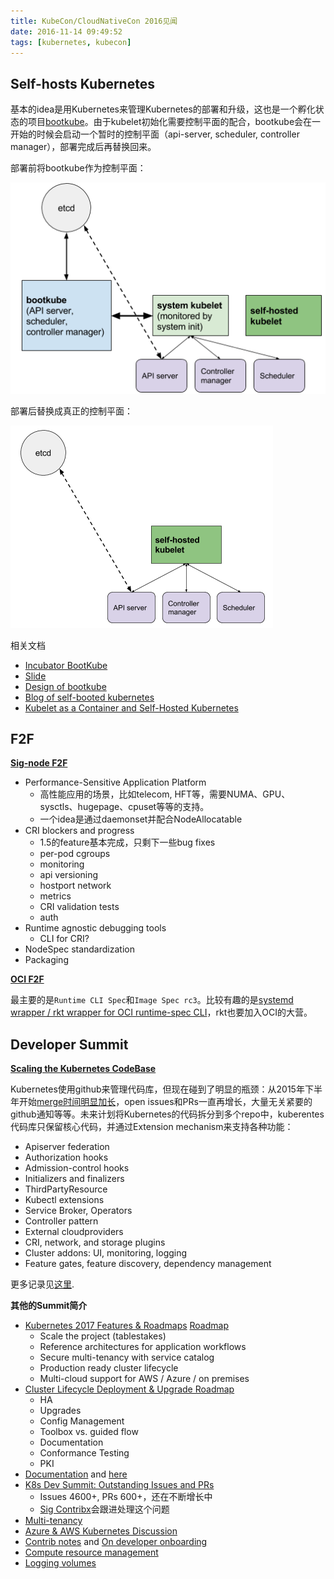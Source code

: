 ```yaml
---
title: KubeCon/CloudNativeCon 2016见闻
date: 2016-11-14 09:49:52
tags: [kubernetes, kubecon]
---
```


## Self-hosts Kubernetes

基本的idea是用Kubernetes来管理Kubernetes的部署和升级，这也是一个孵化状态的项目[bootkube](https://github.com/kubernetes-incubator/bootkube)。由于kubelet初始化需要控制平面的配合，bootkube会在一开始的时候会启动一个暂时的控制平面（api-server, scheduler, controller manager），部署完成后再替换回来。

部署前将bootkube作为控制平面：

![bootkube-1](/images/bootkube-1.png)

部署后替换成真正的控制平面：

![bootkube-2](/images/bootkube-2.png)


相关文档

- [Incubator BootKube](https://github.com/kubernetes-incubator/bootkube)
- [Slide](https://speakerdeck.com/philips/kubecon-2016-self-hosted-scale-and-federation-with-kubernetes-v1-dot-4-and-beyond)
- [Design of bootkube](https://docs.google.com/document/d/1VNp4CMjPPHevh2_JQGMl-hpz9JSLq3s7HlI87CTjl-8/edit)
- [Blog of self-booted kubernetes](https://coreos.com/blog/self-hosted-kubernetes.html)
- [Kubelet as a Container and Self-Hosted Kubernetes](https://docs.google.com/document/d/1_I6xT0XHCoOqZUT-dtpxzwvYpTR5JmFQY0S4gL2PPkU/edit#heading=h.yeahbhtih70g)

## F2F

**[Sig-node F2F](https://docs.google.com/document/d/1ZVQIzLuHsBFDCw-QLO30rqRlSNSc1xynfs9GAFrjeVc/edit)**

- Performance-Sensitive Application Platform
    - 高性能应用的场景，比如telecom, HFT等，需要NUMA、GPU、sysctls、hugepage、cpuset等等的支持。
    - 一个idea是通过daemonset并配合NodeAllocatable
- CRI blockers and progress
    - 1.5的feature基本完成，只剩下一些bug fixes
    - per-pod cgroups
    - monitoring
    - api versioning
    - hostport network
    - metrics
    - CRI validation tests
    - auth
- Runtime agnostic debugging tools
    - CLI for CRI?
- NodeSpec standardization
- Packaging

**[OCI F2F](https://docs.google.com/document/d/1wtJeXhiVOL7qdDK_zouZPjskTIrsOLmD-9Ij478y7_Y/edit)**

最主要的是`Runtime CLI Spec`和`Image Spec rc3`。比较有趣的是[systemd wrapper / rkt wrapper for OCI runtime-spec CLI](https://github.com/vbatts/nspawn-oci)，rkt也要加入OCI的大营。

## Developer Summit

**[Scaling the Kubernetes CodeBase](https://docs.google.com/presentation/d/1SD6a6eJl47t0qyTFE8GzaiytW4T_crdWgYAMCaLy1W8)**

Kubernetes使用github来管理代码库，但现在碰到了明显的瓶颈：从2015年下半年开始[merge时间明显加长](http://velodrome.k8s.io/dashboard/db/kubernetes-developer-velocity)，open issues和PRs一直再增长，大量无关紧要的github通知等等。未来计划将Kubernetes的代码拆分到多个repo中，kuberentes代码库只保留核心代码，并通过Extension mechanism来支持各种功能：

- Apiserver federation
- Authorization hooks
- Admission-control hooks
- Initializers and finalizers
- ThirdPartyResource
- Kubectl extensions
- Service Broker, Operators
- Controller pattern
- External cloudproviders
- CRI, network, and storage plugins
- Cluster addons: UI, monitoring, logging
- Feature gates, feature discovery, dependency management

更多记录见[这里](https://docs.google.com/document/d/1zN2DWKerXwbzxZTO52wBRqp_uHMdLp8P52xYOmp5WZ4/edit).

**其他的Summit简介**

- [Kubernetes 2017 Features & Roadmaps](https://docs.google.com/presentation/d/1dFfN3_9VM4cRKknZB9_0wsM_1YLJToRTEx7dX6BoEhI) [Roadmap](https://docs.google.com/spreadsheets/d/154cAee2mOn3LoQDgpgG2ZzAIdIlQ_KnMlghGjnGwQ1w)
    * Scale the project (tablestakes)
    * Reference architectures for application workflows
    * Secure multi-tenancy with service catalog
    * Production ready cluster lifecycle
    * Multi-cloud support for AWS / Azure / on premises
- [Cluster Lifecycle Deployment & Upgrade Roadmap](https://docs.google.com/document/d/11kK39Zz3zxIY9-GFa8buqqWYOrctFQ7hvOw5NBFwJL0/edit#heading=h.n0vlwrfu65r1)
    - HA
    - Upgrades
    - Config Management
    - Toolbox vs. guided flow
    - Documentation
    - Conformance Testing
    - PKI
- [Documentation](https://docs.google.com/presentation/d/1GFuKgN-1kMmcg41T9HsasP8YEWtMAipEibYnwGkQuHo) and [here](https://docs.google.com/document/d/1VYoVl63Iq2QSKxpoV7HGXmWasxU5EQCAuoIItj-ODvM/edit)
- [K8s Dev Summit: Outstanding Issues and PRs](https://docs.google.com/document/d/1cJhpjRcXpTmTWQswEfBqSbrfqrawtD9ZlWW30Q3BWv4/edit)
    - Issues 4600+, PRs 600+，还在不断增长中
    - [Sig Contribx](https://github.com/kubernetes/community/tree/master/sig-contribx)会跟进处理这个问题
- [Multi-tenancy](https://docs.google.com/document/d/1WmRwT3nhLXTYRLKlj9rjZmEXv3BEu7TFX29nuaO3enA/edit#heading=h.w90umf5dyer3)
- [Azure & AWS Kubernetes Discussion](https://docs.google.com/document/d/1X5i-Z3GsFyknxq4LyB3cObXEm5ds7DTUYOKwHAMHK5A/edit)
- [Contrib notes](https://docs.google.com/document/d/1klHgGFKtSPHGNlG24LDb5-ornBUtZLcUnEjF8XKXDes/edit) and [On developer onboarding](https://docs.google.com/document/d/19B2vcK6Y3xE3JO7sd4n6lPF0m9bBVZpNucvcR3MwEXA/edit)
- [Compute resource management](https://docs.google.com/document/d/1p7scsTPzPyouktBFTxu4RhRwW8yUn5Lj7VGY9SaOo-8/edit)
- [Logging volumes](https://docs.google.com/document/d/1K2hh7nQ9glYzGE-5J7oKBB7oK3S_MKqwCISXZK-sB2Q/edit)



